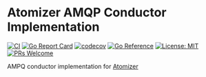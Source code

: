 # Atomizer AMQP Conductor Implementation

[![CI](https://github.com/devnw/amqp/actions/workflows/build.yml/badge.svg)](https://github.com/devnw/amqp/actions)
[![Go Report Card](https://goreportcard.com/badge/atomizer.io/amqp)](https://goreportcard.com/report/atomizer.io/amqp)
[![codecov](https://codecov.io/gh/devnw/amqp/branch/main/graph/badge.svg)](https://codecov.io/gh/devnw/amqp)
[![Go Reference](https://pkg.go.dev/badge/atomizer.io/amqp.svg)](https://pkg.go.dev/atomizer.io/amqp)
[![License: MIT](https://img.shields.io/badge/License-MIT-yellow.svg)](https://opensource.org/licenses/MIT)
[![PRs Welcome](https://img.shields.io/badge/PRs-welcome-brightgreen.svg)](http://makeapullrequest.com)

AMPQ conductor implementation for [Atomizer](https://github.com/devnw/atomizer)
